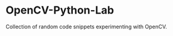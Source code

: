 OpenCV-Python-Lab
=================

Collection of random code snippets experimenting with OpenCV.  
